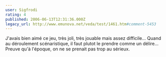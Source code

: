 ```yaml
---
user: Sigfrodi
rating: 4
published: 2006-06-13T12:31:36.000Z
legacy_url: http://www.emunova.net/veda/test/1461.htm#comment-5453
---
```

J'avais bien aimé ce jeu, très joli, très jouable mais assez difficile... Quand au déroulement scénaristique, il faut plutot le prendre comme un délire... Preuve qu'à l'époque, on ne se prenait pas trop au sérieux.